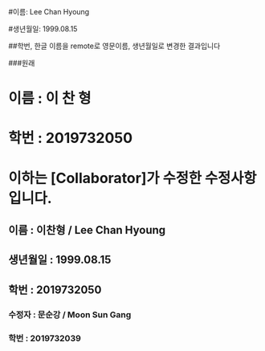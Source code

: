 #이름: Lee Chan Hyoung  

#생년월일: 1999.08.15  


##학번, 한글 이름을 remote로 영문이름, 생년월일로 변경한 결과입니다  

###원래  

# 이름 : 이 찬 형
# 학번 : 2019732050

# 이하는 [Collaborator]가 수정한 수정사항입니다.
## 이름 : 이찬형 / Lee Chan Hyoung
## 생년월일 : 1999.08.15
## 학번 : 2019732050

### 수정자 : 문순강 / Moon Sun Gang
### 학번 : 2019732039